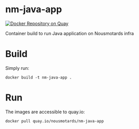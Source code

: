 # nm-java-app
[![Docker Repository on Quay](https://quay.io/repository/nousmotards/nm-java-app/status "Docker Repository on Quay")](https://quay.io/repository/nousmotards/nm-java-app)

Container build to run Java application on Nousmotards infra

# Build

Simply run:

```
docker build -t nm-java-app .
```

# Run

The images are accessible to quay.io:

```
docker pull quay.io/nousmotards/nm-java-app
```
